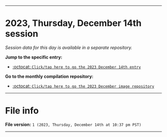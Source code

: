
***

# 2023, Thursday, December 14th session

_Session data for this day is available in a separate repository._

**Jump to the specific entry:**

- [:octocat: `Click/tap here to go the 2023 December 14th entry`](https://github.com/seanpm2001/SeansLifeArchive_Images_ModernSmurfsVillage_Y2023_V5/tree/SeansLifeArchive_ModernSmurfsVillage_Y2023_V5_Main-dev/12_December/14/)

**Go to the monthly compilation repository:**

- [:octocat: `Click/tap here to go the 2023 December image repository`](https://github.com/seanpm2001/SeansLifeArchive_Images_ModernSmurfsVillage_Y2023_V5/)

***

# File info

**File version:** `1 (2023, Thursday, December 14th at 10:37 pm PST)`

***
